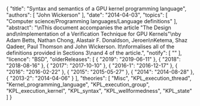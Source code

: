 {
    "title": "Syntax and semantics of a GPU kernel programming language",
    "authors": [
        "John Wickerson"
    ],
    "date": "2014-04-03",
    "topics": [
        "Computer science/Programming languages/Language definitions"
    ],
    "abstract": "\nThis document accompanies the article \"The Design and\nImplementation of a Verification Technique for GPU Kernels\"\nby Adam Betts, Nathan Chong, Alastair F. Donaldson, Jeroen\nKetema, Shaz Qadeer, Paul Thomson and John Wickerson. It\nformalises all of the definitions provided in Sections 3\nand 4 of the article.",
    "notify": [
        ""
    ],
    "licence": "BSD",
    "olderReleases": [
        {
            "2019": "2019-06-11"
        },
        {
            "2018": "2018-08-16"
        },
        {
            "2017": "2017-10-10"
        },
        {
            "2016-1": "2016-12-17"
        },
        {
            "2016": "2016-02-22"
        },
        {
            "2015": "2015-05-27"
        },
        {
            "2014": "2014-08-28"
        },
        {
            "2013-2": "2014-04-06"
        }
    ],
    "theories": [
        "Misc",
        "KPL_execution_thread",
        "Kernel_programming_language",
        "KPL_execution_group",
        "KPL_execution_kernel",
        "KPL_syntax",
        "KPL_wellformedness",
        "KPL_state"
    ]
}